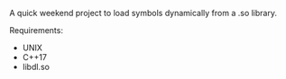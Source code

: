 A quick weekend project to load symbols dynamically from a .so library.

Requirements:
- UNIX
- C++17
- libdl.so